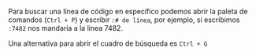 
Para buscar una línea de código en específico podemos abrir la paleta de comandos (``Ctrl + P``) y escribir ``:# de línea``, por ejemplo, si escribimos ``:7482`` nos mandaría a la línea 7482.

Una alternativa para abrir el cuadro de búsqueda es ``Ctrl + G``
